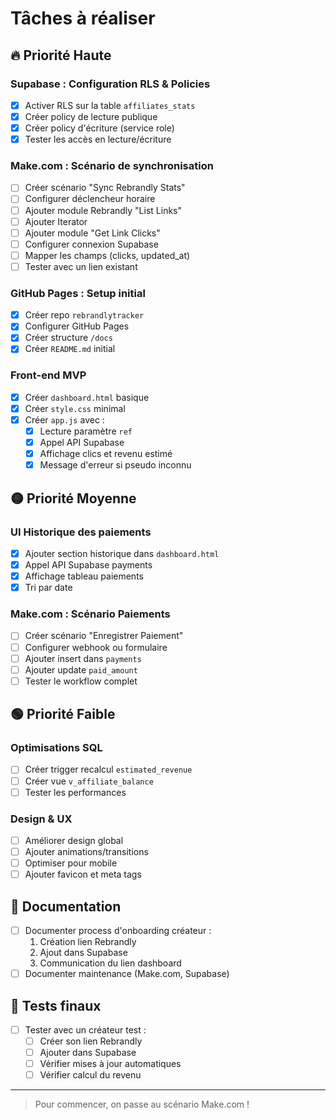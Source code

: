 # Tâches à réaliser

## 🔥 Priorité Haute

### Supabase : Configuration RLS & Policies
- [x] Activer RLS sur la table `affiliates_stats`
- [x] Créer policy de lecture publique
- [x] Créer policy d'écriture (service role)
- [x] Tester les accès en lecture/écriture

### Make.com : Scénario de synchronisation
- [ ] Créer scénario "Sync Rebrandly Stats"
- [ ] Configurer déclencheur horaire
- [ ] Ajouter module Rebrandly "List Links"
- [ ] Ajouter Iterator
- [ ] Ajouter module "Get Link Clicks"
- [ ] Configurer connexion Supabase
- [ ] Mapper les champs (clicks, updated_at)
- [ ] Tester avec un lien existant

### GitHub Pages : Setup initial
- [x] Créer repo `rebrandlytracker`
- [x] Configurer GitHub Pages
- [x] Créer structure `/docs`
- [x] Créer `README.md` initial

### Front-end MVP
- [x] Créer `dashboard.html` basique
- [x] Créer `style.css` minimal
- [x] Créer `app.js` avec :
  - [x] Lecture paramètre `ref`
  - [x] Appel API Supabase
  - [x] Affichage clics et revenu estimé
  - [x] Message d'erreur si pseudo inconnu

## 🟡 Priorité Moyenne

### UI Historique des paiements
- [x] Ajouter section historique dans `dashboard.html`
- [x] Appel API Supabase payments
- [x] Affichage tableau paiements
- [x] Tri par date

### Make.com : Scénario Paiements
- [ ] Créer scénario "Enregistrer Paiement"
- [ ] Configurer webhook ou formulaire
- [ ] Ajouter insert dans `payments`
- [ ] Ajouter update `paid_amount`
- [ ] Tester le workflow complet

## 🟢 Priorité Faible

### Optimisations SQL
- [ ] Créer trigger recalcul `estimated_revenue`
- [ ] Créer vue `v_affiliate_balance`
- [ ] Tester les performances

### Design & UX
- [ ] Améliorer design global
- [ ] Ajouter animations/transitions
- [ ] Optimiser pour mobile
- [ ] Ajouter favicon et meta tags

## 📝 Documentation

- [ ] Documenter process d'onboarding créateur :
  1. Création lien Rebrandly
  2. Ajout dans Supabase
  3. Communication du lien dashboard
- [ ] Documenter maintenance (Make.com, Supabase)

## 🧪 Tests finaux

- [ ] Tester avec un créateur test :
  - [ ] Créer son lien Rebrandly
  - [ ] Ajouter dans Supabase
  - [ ] Vérifier mises à jour automatiques
  - [ ] Vérifier calcul du revenu

---

> Pour commencer, on passe au scénario Make.com ! 